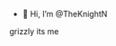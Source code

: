 - 👋 Hi, I’m @TheKnightN

grizzly its me

<!---
TheKnightN/TheKnightN is a ✨ special ✨ repository because its `README.md` (this file) appears on your GitHub profile.
You can click the Preview link to take a look at your changes.
--->
